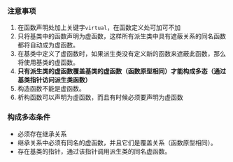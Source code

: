 ### 注意事项

1. 在函数声明处加上关键字`virtual`，在函数定义处可加可不加
2. 只将基类中的函数声明为虚函数，这样所有派生类中具有遮蔽关系的同名函数都将自动成为虚函数。
3. 在基类中定义了虚函数时，如果派生类没有定义新的函数来遮蔽此函数，那么将使用基类的虚函数。
4. **只有派生类的虚函数覆盖基类的虚函数（函数原型相同）才能构成多态（通过基类指针访问派生类函数）**
5. 构造函数不能是虚函数。
6. 析构函数可以声明为虚函数，而且有时候必须要声明为虚函数

### 构成多态条件

- 必须存在继承关系
- 继承关系中必须有同名的虚函数，并且它们是覆盖关系（函数原型相同）。
- 存在基类的指针，通过该指针调用派生类的同名虚函数。



